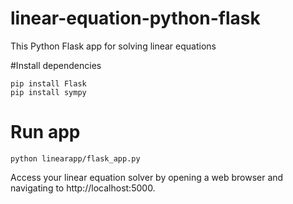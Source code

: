 # linear-equation-python-flask
This Python Flask app for solving linear equations

#Install dependencies


```
pip install Flask
pip install sympy
```

# Run app

```
python linearapp/flask_app.py
```
Access your linear equation solver by opening a web browser and navigating to http://localhost:5000.